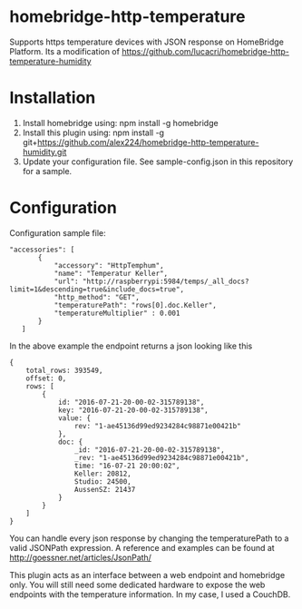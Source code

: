 # homebridge-http-temperature

Supports https temperature devices with JSON response on HomeBridge Platform.
Its a modification of https://github.com/lucacri/homebridge-http-temperature-humidity

# Installation

1. Install homebridge using: npm install -g homebridge
2. Install this plugin using: npm install -g git+https://github.com/alex224/homebridge-http-temperature-humidity.git
3. Update your configuration file. See sample-config.json in this repository for a sample. 

# Configuration

Configuration sample file:

 ```
"accessories": [
        {
            "accessory": "HttpTemphum",
            "name": "Temperatur Keller",
            "url": "http://raspberrypi:5984/temps/_all_docs?limit=1&descending=true&include_docs=true",
            "http_method": "GET",
            "temperaturePath": "rows[0].doc.Keller",
            "temperatureMultiplier" : 0.001
        }
    ]

```


In the above example the endpoint returns a json looking like this
```
{
    total_rows: 393549,
    offset: 0,
    rows: [
        {
            id: "2016-07-21-20-00-02-315789138",
            key: "2016-07-21-20-00-02-315789138",
            value: {
                rev: "1-ae45136d99ed9234284c98871e00421b"
            },
            doc: {
                _id: "2016-07-21-20-00-02-315789138",
                _rev: "1-ae45136d99ed9234284c98871e00421b",
                time: "16-07-21 20:00:02",
                Keller: 20812,
                Studio: 24500,
                AussenSZ: 21437
            }
        }
    ]
}
```
You can handle every json response by changing the temperaturePath to a valid JSONPath expression.
A reference and examples can be found at http://goessner.net/articles/JsonPath/

This plugin acts as an interface between a web endpoint and homebridge only. You will still need some dedicated hardware to expose the web endpoints with the temperature information. In my case, I used a CouchDB.